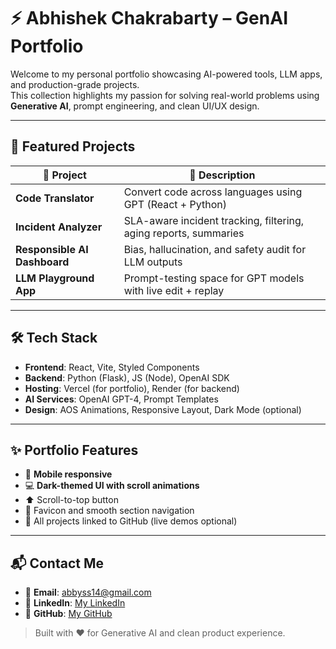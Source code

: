 # ⚡ Abhishek Chakrabarty – GenAI Portfolio

Welcome to my personal portfolio showcasing AI-powered tools, LLM apps, and production-grade projects.  
This collection highlights my passion for solving real-world problems using **Generative AI**, prompt engineering, and clean UI/UX design.

---

## 🚀 Featured Projects

| 🧠 Project | 🌟 Description |
|-----------|----------------|
| **Code Translator** | Convert code across languages using GPT (React + Python) |
| **Incident Analyzer** | SLA-aware incident tracking, filtering, aging reports, summaries |
| **Responsible AI Dashboard** | Bias, hallucination, and safety audit for LLM outputs |
| **LLM Playground App** | Prompt-testing space for GPT models with live edit + replay |

---

## 🛠️ Tech Stack

- **Frontend**: React, Vite, Styled Components  
- **Backend**: Python (Flask), JS (Node), OpenAI SDK  
- **Hosting**: Vercel (for portfolio), Render (for backend)  
- **AI Services**: OpenAI GPT-4, Prompt Templates  
- **Design**: AOS Animations, Responsive Layout, Dark Mode (optional)

---

## ✨ Portfolio Features

- 📱 **Mobile responsive**
- 💻 **Dark-themed UI with scroll animations**
- ⬆️ Scroll-to-top button
- 🎯 Favicon and smooth section navigation
- 🧠 All projects linked to GitHub (live demos optional)

---

## 📬 Contact Me

- 📧 **Email**: abbyss14@gmail.com 
- 🔗 **LinkedIn**: [My LinkedIn](https://www.linkedin.com/in/abhishek-chakrabarty-1430b1200/)  
- 🧰 **GitHub**: [My GitHub](https://github.com/abhishek23github)

> Built with ❤️ for Generative AI and clean product experience.
